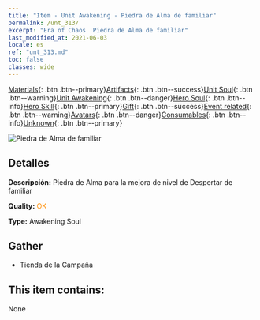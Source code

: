 ```yaml
---
title: "Item - Unit Awakening - Piedra de Alma de familiar"
permalink: /unt_313/
excerpt: "Era of Chaos  Piedra de Alma de familiar"
last_modified_at: 2021-06-03
locale: es
ref: "unt_313.md"
toc: false
classes: wide
---
```

 [Materials](/ItemsES/){: .btn .btn--primary}[Artifacts](/ItemsES/Artifacts/){: .btn .btn--success}[Unit Soul](/ItemsES/UnitSoul/){: .btn .btn--warning}[Unit Awakening](/ItemsES/UnitAwakening/){: .btn .btn--danger}[Hero Soul](/ItemsES/HeroSoul/){: .btn .btn--info}[Hero Skill](/ItemsES/HeroSkill/){: .btn .btn--primary}[Gift](/ItemsES/Gift/){: .btn .btn--success}[Event related](/ItemsES/Events/){: .btn .btn--warning}[Avatars](/ItemsES/Avatars/){: .btn .btn--danger}[Consumables](/ItemsES/Consumables/){: .btn .btn--info}[Unknown](/ItemsES/Unknown/){: .btn .btn--primary}

 ![Piedra de Alma de familiar](/images/u/tia_xiaoemo.jpg)

## Detalles
 **Descripción:** Piedra de Alma para la mejora de nivel de Despertar de familiar

 **Quality:** <span style="color: #FF8C00">OK</span>

 **Type:** Awakening Soul

## Gather

*    Tienda de la Campaña 

## This item contains:

  None

